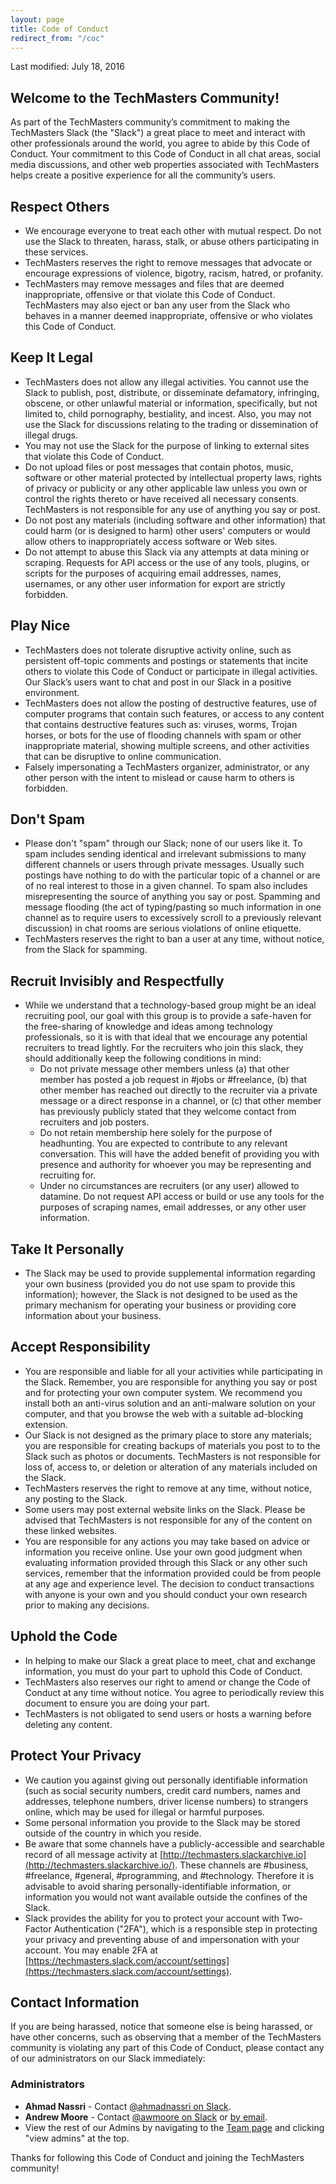 ```yaml
---
layout: page
title: Code of Conduct
redirect_from: "/coc"
---
```


Last modified: July 18, 2016

## Welcome to the TechMasters Community!

As part of the TechMasters community’s commitment to making the TechMasters Slack (the "Slack") a great place to meet and interact with other professionals around the world, you agree to abide by this Code of Conduct. Your commitment to this Code of Conduct in all chat areas, social media discussions, and other web properties associated with TechMasters helps create a positive experience for all the community’s users.

## Respect Others

* We encourage everyone to treat each other with mutual respect. Do not use the Slack to threaten, harass, stalk, or abuse others participating in these services.
* TechMasters reserves the right to remove messages that advocate or encourage expressions of violence, bigotry, racism, hatred, or profanity.
* TechMasters may remove messages and files that are deemed inappropriate, offensive or that violate this Code of Conduct. TechMasters may also eject or ban any user from the Slack who behaves in a manner deemed inappropriate, offensive or who violates this Code of Conduct.

## Keep It Legal

* TechMasters does not allow any illegal activities. You cannot use the Slack to publish, post, distribute, or disseminate defamatory, infringing, obscene, or other unlawful material or information, specifically, but not limited to, child pornography, bestiality, and incest. Also, you may not use the Slack for discussions relating to the trading or dissemination of illegal drugs.
* You may not use the Slack for the purpose of linking to external sites that violate this Code of Conduct.
* Do not upload files or post messages that contain photos, music, software or other material protected by intellectual property laws, rights of privacy or publicity or any other applicable law unless you own or control the rights thereto or have received all necessary consents. TechMasters is not responsible for any use of anything you say or post.
* Do not post any materials (including software and other information) that could harm (or is designed to harm) other users' computers or would allow others to inappropriately access software or Web sites.
* Do not attempt to abuse this Slack via any attempts at data mining or scraping. Requests for API access or the use of any tools, plugins, or scripts for the purposes of acquiring email addresses, names, usernames, or any other user information for export are strictly forbidden.

## Play Nice

* TechMasters does not tolerate disruptive activity online, such as persistent off-topic comments and postings or statements that incite others to violate this Code of Conduct or participate in illegal activities. Our Slack’s users want to chat and post in our Slack in a positive environment.
* TechMasters does not allow the posting of destructive features, use of computer programs that contain such features, or access to any content that contains destructive features such as: viruses, worms, Trojan horses, or bots for the use of flooding channels with spam or other inappropriate material, showing multiple screens, and other activities that can be disruptive to online communication.
* Falsely impersonating a TechMasters organizer, administrator, or any other person with the intent to mislead or cause harm to others is forbidden.

## Don't Spam

* Please don't "spam" through our Slack; none of our users like it. To spam includes sending identical and irrelevant submissions to many different channels or users through private messages. Usually such postings have nothing to do with the particular topic of a channel or are of no real interest to those in a given channel. To spam also includes misrepresenting the source of anything you say or post. Spamming and message flooding (the act of typing/pasting so much information in one channel as to require users to excessively scroll to a previously relevant discussion) in chat rooms are serious violations of online etiquette.
* TechMasters reserves the right to ban a user at any time, without notice, from the Slack for spamming.

## Recruit Invisibly and Respectfully

* While we understand that a technology-based group might be an ideal recruiting pool, our goal with this group is to provide a safe-haven for the free-sharing of knowledge and ideas among technology professionals, so it is with that ideal that we encourage any potential recruiters to tread lightly. For the recruiters who join this slack, they should additionally keep the following conditions in mind:
    * Do not private message other members unless (a) that other member has posted a job request in #jobs or #freelance, (b) that other member has reached out directly to the recruiter via a private message or a direct response in a channel, or (c) that other member has previously publicly stated that they welcome contact from recruiters and job posters.
    * Do not retain membership here solely for the purpose of headhunting. You are expected to contribute to any relevant conversation. This will have the added benefit of providing you with presence and authority for whoever you may be representing and recruiting for.
    * Under no circumstances are recruiters (or any user) allowed to datamine. Do not request API access or build or use any tools for the purposes of scraping names, email addresses, or any other user information.

## Take It Personally

* The Slack may be used to provide supplemental information regarding your own business (provided you do not use spam to provide this information); however, the Slack is not designed to be used as the primary mechanism for operating your business or providing core information about your business.

## Accept Responsibility

* You are responsible and liable for all your activities while participating in the Slack. Remember, you are responsible for anything you say or post and for protecting your own computer system. We recommend you install both an anti-virus solution and an anti-malware solution on your computer, and that you browse the web with a suitable ad-blocking extension.
* Our Slack is not designed as the primary place to store any materials; you are responsible for creating backups of materials you post to to the Slack such as photos or documents. TechMasters is not responsible for loss of, access to, or deletion or alteration of any materials included on the Slack.
* TechMasters reserves the right to remove at any time, without notice, any posting to the Slack.
* Some users may post external website links on the Slack. Please be advised that TechMasters is not responsible for any of the content on these linked websites.
* You are responsible for any actions you may take based on advice or information you receive online. Use your own good judgment when evaluating information provided through this Slack or any other such services, remember that the information provided could be from people at any age and experience level. The decision to conduct transactions with anyone is your own and you should conduct your own research prior to making any decisions.

## Uphold the Code

* In helping to make our Slack a great place to meet, chat and exchange information, you must do your part to uphold this Code of Conduct.
* TechMasters also reserves our right to amend or change the Code of Conduct at any time without notice. You agree to periodically review this document to ensure you are doing your part.
* TechMasters is not obligated to send users or hosts a warning before deleting any content.

## Protect Your Privacy

* We caution you against giving out personally identifiable information (such as social security numbers, credit card numbers, names and addresses, telephone numbers, driver license numbers) to strangers online, which may be used for illegal or harmful purposes.
* Some personal information you provide to the Slack may be stored outside of the country in which you reside.
* Be aware that some channels have a publicly-accessible and searchable record of all message activity at [http://techmasters.slackarchive.io](http://techmasters.slackarchive.io/). These channels are #business, #freelance, #general, #programming, and #technology. Therefore it is advisable to avoid sharing personally-identifiable information, or information you would not want available outside the confines of the Slack.
* Slack provides the ability for you to protect your account with Two-Factor Authentication ("2FA"), which is a responsible step in protecting your privacy and preventing abuse of and impersonation with your account. You may enable 2FA at [https://techmasters.slack.com/account/settings](https://techmasters.slack.com/account/settings).

## Contact Information

If you are being harassed, notice that someone else is being harassed, or have other concerns, such as observing that a member of the TechMasters community is violating any part of this Code of Conduct, please contact any of our administrators on our Slack immediately:

### Administrators

* **Ahmad Nassri** - Contact [@ahmadnassri on Slack](https://techmasters.slack.com/messages/@ahmadnassri).
* **Andrew Moore** - Contact [@awmoore on Slack](https://techmasters.slack.com/messages/@awmoore) or [by email](http://www.google.com/recaptcha/mailhide/d?k=01a1e0Lq3Dpb2-lbWqjGcB5w==&c=jx3c5YpJM4u8FXIh0fmcE-OD2pxTbyMn0ES0KrcRlZk=).
* View the rest of our Admins by navigating to the [Team page](https://techmasters.slack.com/team) and clicking "view admins" at the top.

Thanks for following this Code of Conduct and joining the TechMasters community!
